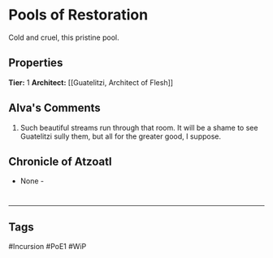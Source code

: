 # Pools of Restoration
Cold and cruel, this pristine pool.

## Properties
**Tier:** 1
**Architect:** [[Guatelitzi, Architect of Flesh]]

## Alva's Comments
1. Such beautiful streams run through that room. It will be a shame to see Guatelitzi sully them, but all for the greater good, I suppose.

## Chronicle of Atzoatl
- None -

#
---
## Tags
#Incursion
#PoE1
#WiP
